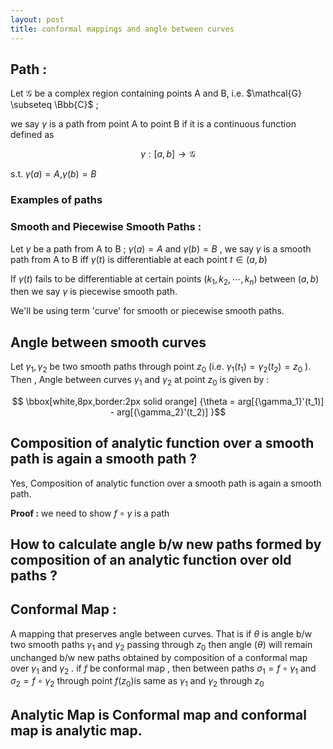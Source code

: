 ```yaml
---
layout: post
title: conformal mappings and angle between curves
---
```


## Path :

Let $\mathcal{G}$ be a complex region containing points A and B, i.e. $\mathcal{G} \subseteq \Bbb{C}$ ;

we say $\gamma$ is a path from point A to point B if it is a continuous function defined as

$$\gamma : [a,b] \to \mathcal{G}$$

s.t. $\gamma(a) = A$,$\gamma(b) = B$

### Examples of paths

### Smooth and Piecewise Smooth Paths :

Let $\gamma$ be a path from A to B ; $\gamma(a) =A$ and 
$\gamma(b) =B$ , we say $\gamma$ is a smooth path from A to B iff 
$\gamma(t)$ is differentiable at each point $t \in (a,b)$

If $\gamma(t)$ fails to be differentiable at certain points ($k_1,k_2, \cdots , k_n$) between $(a,b)$ then we say $\gamma$ is piecewise smooth path.

We'll be using term 'curve' for smooth or piecewise smooth paths.

## Angle between smooth curves

Let $\gamma_1,\gamma_2$ be two smooth paths through point $z_0$ (i.e. $\gamma_1 (t_1)= \gamma_2 (t_2) =z_0$ ).
Then , Angle between curves $\gamma_1$ and $\gamma_2$ at point $z_0$ is given by :

$$ \bbox[white,8px,border:2px solid orange] {\theta = arg[{\gamma_1}'(t_1)] - arg[{\gamma_2}'(t_2)] }$$

## Composition of analytic function over a smooth path is again a smooth path ?

Yes, Composition of analytic function over a smooth path is again a smooth path.

<b>Proof :</b> 
we need to show $f\circ\gamma$ is a path

## How to calculate angle b/w new paths formed by composition of an analytic function over old paths ?



## Conformal Map :

A mapping that preserves angle between curves.
That is if $\theta$ is angle b/w two smooth paths $\gamma_1$ and $\gamma_2$ passing through $z_0$ then angle ($\theta$) will remain unchanged b/w new paths obtained by composition of a conformal map over $\gamma_1$ and $\gamma_2$ .
if $f$ be conformal map , then between paths $\sigma_1 = f\circ\gamma_1$ and $\sigma_2 = f \circ \gamma_2$ through point $f(z_0)$is same as $\gamma_1$ and $\gamma_2$ through $z_0$

## Analytic Map is Conformal map and conformal map is analytic map.